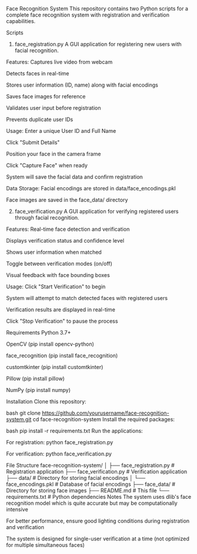 Face Recognition System
This repository contains two Python scripts for a complete face recognition system with registration and verification capabilities.

Scripts
1. face_registration.py
A GUI application for registering new users with facial recognition.

Features:
Captures live video from webcam

Detects faces in real-time

Stores user information (ID, name) along with facial encodings

Saves face images for reference

Validates user input before registration

Prevents duplicate user IDs

Usage:
Enter a unique User ID and Full Name

Click "Submit Details"

Position your face in the camera frame

Click "Capture Face" when ready

System will save the facial data and confirm registration

Data Storage:
Facial encodings are stored in data/face_encodings.pkl

Face images are saved in the face_data/ directory

2. face_verification.py
A GUI application for verifying registered users through facial recognition.

Features:
Real-time face detection and verification

Displays verification status and confidence level

Shows user information when matched

Toggle between verification modes (on/off)

Visual feedback with face bounding boxes

Usage:
Click "Start Verification" to begin

System will attempt to match detected faces with registered users

Verification results are displayed in real-time

Click "Stop Verification" to pause the process

Requirements
Python 3.7+

OpenCV (pip install opencv-python)

face_recognition (pip install face_recognition)

customtkinter (pip install customtkinter)

Pillow (pip install pillow)

NumPy (pip install numpy)

Installation
Clone this repository:

bash
git clone https://github.com/yourusername/face-recognition-system.git
cd face-recognition-system
Install the required packages:

bash
pip install -r requirements.txt
Run the applications:

For registration: python face_registration.py

For verification: python face_verification.py

File Structure
face-recognition-system/
│
├── face_registration.py       # Registration application
├── face_verification.py       # Verification application
├── data/                      # Directory for storing facial encodings
│   └── face_encodings.pkl     # Database of facial encodings
├── face_data/                 # Directory for storing face images
├── README.md                  # This file
└── requirements.txt           # Python dependencies
Notes
The system uses dlib's face recognition model which is quite accurate but may be computationally intensive

For better performance, ensure good lighting conditions during registration and verification

The system is designed for single-user verification at a time (not optimized for multiple simultaneous faces)
